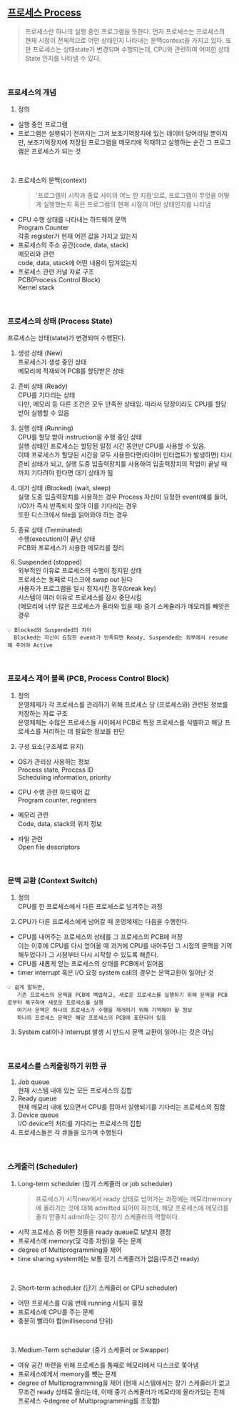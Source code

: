 ## [프로세스 Process](https://core.ewha.ac.kr/publicview/C0101020140318134023355997?vmode=f)

> 프로세스란 하나의 실행 중인 프로그램을 뜻한다. 먼저 프로세스는 프로세스의 현재 시점이 전체적으로 어떤 상태인지 나타내는 문맥context을 가지고 있다. 또한 프로세스는 상태state가 변경되며 수행되는데, CPU와 관련하여 어떠한 상태State 인지를 나타낼 수 있다.

<br>

### 프로세스의 개념

1. 정의

- 실행 중인 프로그램
- 프로그램은 실행되기 전까지는 그저 보조기억장치에 있는 데이터 덩어리일 뿐이지만, 보조기억장치에 저장된 프로그램을 메모리에 적재하고 실행하는 순간 그 프로그램은 프로세스가 되는 것

<br>

2. 프로세스의 문맥(context)
   > '프로그램의 시작과 종료 사이의 어느 한 지점'으로, 프로그램이 무엇을 어떻게 실행했는지 혹은 프로그램의 현재 시점이 어떤 상태인지를 나타냄

- CPU 수행 상태를 나타내는 하드웨어 문맥  
  Program Counter <br>
  각종 register가 현재 어떤 값을 가지고 있는지
- 프로세스의 주소 공간(code, data, stack)  
  메모리와 관련 <br>
  code, data, stack에 어떤 내용이 담겨있는지
- 프로세스 관련 커널 자료 구조  
  PCB(Process Control Block) <br>
  Kernel stack

<br>

### 프로세스의 상태 (Process State)

프로세스는 상태(state)가 변경되며 수행된다.

1. 생성 상태 (New)  
   프로세스가 생성 중인 상태  
   메모리에 적재되어 PCB를 할당받은 상태

2. 준비 상태 (Ready)  
   CPU를 기다리는 상태  
   다만, 메모리 등 다른 조건은 모두 만족한 상태임. 따라서 당장이라도 CPU를 할당받아 실행할 수 있음

3. 실행 상태 (Running)  
   CPU를 할당 받아 instruction을 수행 중인 상태  
   실행 상태인 프로세스는 할당된 일정 시간 동안만 CPU를 사용할 수 있음.  
   이때 프로세스가 할당된 시간을 모두 사용한다면(타이머 인터럽트가 발생하면) 다시 준비 상태가 되고, 실행 도중 입출력장치를 사용하여 입출력장치의 작업이 끝날 때까지 기다려야 한다면 대기 상태가 됨

4. 대기 상태 (Blocked) (wait, sleep)  
   실행 도중 입출력장치를 사용하는 경우
   Process 자신이 요청한 event(예를 들어, I/O)가 즉시 만족되지 않아 이를 기다리는 경우  
   또한 디스크에서 file을 읽어와야 하는 경우

5. 종료 상태 (Terminated)  
   수행(execution)이 끝난 상태  
   PCB와 프로세스가 사용한 메모리를 정리

6. Suspended (stopped)  
   외부적인 이유로 프로세스의 수행이 정지된 상태  
   프로세스는 동째로 디스크에 swap out 된다  
   사용자가 프로그램을 일시 정지시킨 경우(break key)  
   시스템이 여러 이유로 프로세스를 잠시 중단시킴  
   (메모리에 너무 많은 프로세스가 올라와 있을 때) 중기 스케쥴러가 메모리를 빼앗은 경우

```
💡 Blocked와 Suspended의 차이
  Blocked는 자신이 요청한 event가 만족되면 Ready, Suspended는 외부에서 resume해 주어야 Active
```

<br>

### 프로세스 제어 블록 (PCB, Process Control Block)

1. 정의  
   운영체제가 각 프로세스를 관리하기 위해 프로세스 당 (프로세스와) 관련된 정보를 저장하는 자료 구조  
   운영체제는 수많은 프로세스들 사이에서 PCB로 특정 프로세스를 식별하고 해당 프로세스를 처리하는 데 필요한 정보를 판단

2. 구성 요소(구조체로 유지)

- OS가 관리상 사용하는 정보  
  Process state, Process ID  
  Scheduling information, priority

- CPU 수행 관련 하드웨어 값  
  Program counter, registers

- 메모리 관련  
  Code, data, stack의 위치 정보

- 파일 관련  
  Open file descriptors

<br>

### 문맥 교환 (Context Switch)

1. 정의  
   CPU를 한 프로세스에서 다른 프로세스로 넘겨주는 과정

2. CPU가 다른 프로세스에게 넘어갈 때 운영체제는 다음을 수행한다.

- CPU를 내어주는 프로세스의 상태를 그 프로세스의 PCB에 저장  
  이는 이후에 CPU를 다시 얻어올 때 과거에 CPU를 내어주던 그 시점의 문맥을 기억해두었다가 그 시점부터 다시 시작할 수 있도록 해준다.
- CPU를 새롭게 얻는 프로세스의 상태를 PCB에서 읽어옴
- timer interrupt 혹은 I/O 요청 system call의 경우는 문맥교환이 일어난 것

```
💡 쉽게 말하면,
   기존 프로세스의 문맥을 PCB에 백업하고, 새로운 프로세스를 실행하기 위해 문맥을 PCB로부터 복구하여 새로운 프로세스를 실행
   여기서 문맥은 하나의 프로세스가 수행을 재개하기 위해 기억해야 할 정보
   하나의 프로세스 문맥은 해당 프로세스의 PCB에 표현되어 있음
```

3. System call이나 Interrupt 발생 시 반드시 문맥 교환이 일어나는 것은 아님

<br>

### 프로세스를 스케줄링하기 위한 큐

1. Job queue  
   현재 시스템 내에 있는 모든 프로세스의 집합
2. Ready queue  
   현재 메모리 내에 있으면서 CPU를 잡아서 실행되기를 기다리는 프로세스의 집합
3. Device queue  
   I/O device의 처리를 기다리는 프로세스의 집합
4. 프로세스들은 각 큐들을 오가며 수행된다

<br>

### 스케줄러 (Scheduler)

1. Long-term scheduler (장기 스케쥴러 or job scheduler)
   > 프로세스가 시작new에서 ready 상태로 넘어가는 과정에는 메모리memory에 올라가는 것에 대해 admitted 되어야 하는데,
   > 해당 프로세스에 메모리를 줄지 안줄지 admit하는 것이 장기 스케줄러의 역할이다.

- 시작 프로세스 중 어떤 것들을 ready queue로 보낼지 결정
- 프로세스에 memory(및 각종 자원)을 주는 문제
- degree of Multiprogramming을 제어
- time sharing system에는 보통 장기 스케줄러가 없음(무조건 ready)

<br>

2. Short-term scheduler (단기 스케줄러 or CPU scheduler)

- 어떤 프로세스를 다음 번에 running 시킬지 결정
- 프로세스에 CPU를 주는 문제
- 충분히 빨라야 함(millisecond 단위)

<br>

3. Medium-Term scheduler (중기 스케줄러 or Swapper)

- 여유 공간 마련을 위해 프로세스를 통째로 메모리에서 디스크로 쫓아냄
- 프로세스에게서 memory를 뺏는 문제
- degree of Multiprogramming을 제어 (현재 시스템에서는 장기 스케줄러가 없고 무조건 ready 상태로 올리는데, 이때 중기 스케줄러가 메모리에 올라가있는 전체 프로세스 수degree of Multiprogramming를 조정함)

<br>
